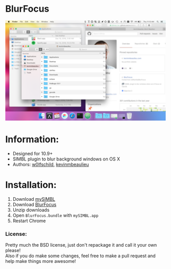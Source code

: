 # BlurFocus

![preview](preview.png)

# Information:

- Designed for 10.9+
- SIMBL plugin to blur background windows on OS X
- Authors: [w0lfschild](https://github.com/w0lfschild), [kevinmbeaulieu](https://github.com/kevinmbeaulieu)

# Installation:

1. Download [mySIMBL](https://github.com/w0lfschild/app_updates/raw/master/mySIMBL/mySIMBL_0.2.5.zip)
2. Download [BlurFocus](https://github.com/kevinmbeaulieu/BlurFocus/raw/master/build/BlurFocus.zip)
3. Unzip downloads
4. Open `BlurFocus.bundle` with `mySIMBL.app`
5. Restart Chrome

### License:
Pretty much the BSD license, just don't repackage it and call it your own please!    
Also if you do make some changes, feel free to make a pull request and help make things more awesome!
